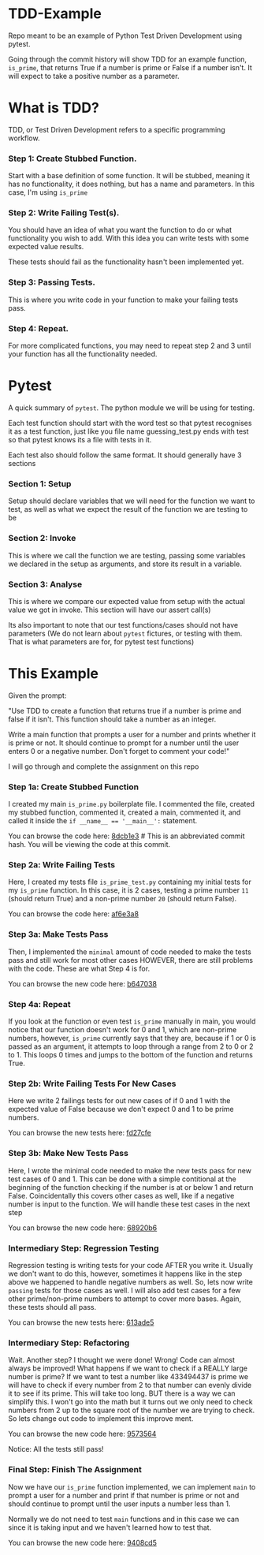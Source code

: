 # TDD-Example
Repo meant to be an example of Python Test Driven Development using pytest.

Going through the commit history will show TDD for an example function, `is_prime`, that returns True if a number is prime or False if a number isn't. It will expect to take a positive number as a parameter.

# What is TDD?
TDD, or Test Driven Development refers to a specific programming workflow.

### Step 1: Create Stubbed Function.
Start with a base definition of some function. It will be stubbed, meaning it has no functionality, it does nothing, but has a name and parameters. In this case, I'm using `is_prime`

### Step 2: Write Failing Test(s).
You should have an idea of what you want the function to do or what functionality you wish to add. With this idea you can write tests with some expected value results.

These tests should fail as the functionality hasn't been implemented yet.

### Step 3: Passing Tests.
This is where you write code in your function to make your failing tests pass.

### Step 4: Repeat.
For more complicated functions, you may need to repeat step 2 and 3 until your function has all the functionality needed.

# Pytest
A quick summary of `pytest`. The python module we will be using for testing.

Each test function should start with the word test so that pytest recognises it as a test function, just like you file name guessing_test.py ends with test so that pytest knows its a file with tests in it.

Each test also should follow the same format. It should generally have 3 sections

### Section 1: Setup
Setup should declare variables that we will need for the function we want to test, as well as what we expect the result of the function we are testing to be

### Section 2: Invoke
This is where we call the function we are testing, passing some variables we declared in the setup as arguments, and store its result in a variable.

### Section 3: Analyse
This is where we compare our expected value from setup with the actual value we got in invoke. This section will have our assert call(s)

Its also important to note that our test functions/cases should not have parameters (We do not learn about `pytest` fictures, or testing with them. That is what parameters are for, for pytest test functions)

# This Example
Given the prompt:

"Use TDD to create a function that returns true if a number is prime and false if it isn't.
This function should take a number as an integer.

Write a main function that prompts a user for a number and prints whether it is prime or not.
It should continue to prompt for a number until the user enters 0 or a negative number.
Don't forget to comment your code!"

I will go through and complete the assignment on this repo

### Step 1a: Create Stubbed Function
I created my main `is_prime.py` boilerplate file. I commented the file, created my stubbed function, commented it, created a main, commented it, and called it inside the `if __name__ == '__main__':` statement.

You can browse the code here: [8dcb1e3](https://github.com/Acher0ns/TDD-Example/blob/8dcb1e390285891308c1eabcf8a27994887645f8/is_prime.py) # This is an abbreviated commit hash. You will be viewing the code at this commit.

### Step 2a: Write Failing Tests
Here, I created my tests file `is_prime_test.py` containing my initial tests for my `is_prime` function. In this case, it is 2 cases, testing a prime number `11` (should return True) and a non-prime number `20` (should return False).

You can browse the code here: [af6e3a8](https://github.com/Acher0ns/TDD-Example/blob/af6e3a86d562d4af0d7b40a59d82c4e823a23f0f/is_prime_test.py)

### Step 3a: Make Tests Pass
Then, I implemented the `minimal` amount of code needed to make the tests pass and still work for most other cases HOWEVER, there are still problems with the code. These are what Step 4 is for.

You can browse the new code here: [b647038](https://github.com/Acher0ns/TDD-Example/blob/b6470387cabfbd8513682b4fc573b2538ba6be59/is_prime.py)

### Step 4a: Repeat
If you look at the function or even test `is_prime` manually in main, you would notice that our function doesn't work for 0 and 1, which are non-prime numbers, however, `is_prime` currently says that they are, because if 1 or 0 is passed as an argument, it attempts to loop through a range from 2 to 0 or 2 to 1. This loops 0 times and jumps to the bottom of the function and returns True.

### Step 2b: Write Failing Tests For New Cases
Here we write 2 failings tests for out new cases of if 0 and 1 with the expected value of False because we don't expect 0 and 1 to be prime numbers.

You can browse the new tests here: [fd27cfe](https://github.com/Acher0ns/TDD-Example/blob/fd27cfee90537484ee359e2740ae19b10b01e769/is_prime_test.py)

### Step 3b: Make New Tests Pass
Here, I wrote the minimal code needed to make the new tests pass for new test cases of 0 and 1. This can be done with a simple contitional at the beginning of the function checking if the number is at or below 1 and return False. Coincidentally this covers other cases as well, like if a negative number is input to the function. We will handle these test cases in the next step

You can browse the new code here: [68920b6](https://github.com/Acher0ns/TDD-Example/blob/68920b6ccf6051cdf670d60c8b50926eaf3fc8eb/is_prime.py)

### Intermediary Step: Regression Testing
Regression testing is writing tests for your code AFTER you write it. Usually we don't want to do this, however, sometimes it happens like in the step above we happened to handle negative numbers as well. So, lets now write `passing` tests for those cases as well. I will also add test cases for a few other prime/non-prime numbers to attempt to cover more bases. Again, these tests should all pass.

You can browse the new tests here: [613ade5](https://github.com/Acher0ns/TDD-Example/blob/613ade50384c22953a96e090959abde0f89b04ff/is_prime_test.py)

### Intermediary Step: Refactoring
Wait. Another step? I thought we were done! Wrong! Code can almost always be improved! What happens if we want to check if a REALLY large number is prime? If we want to test a number like 433494437 is prime we will have to check if every number from 2 to that number can evenly divide it to see if its prime. This will take too long. BUT there is a way we can simplify this. I won't go into the math but it turns out we only need to check numbers from 2 up to the square root of the number we are trying to check. So lets change out code to implement this improve ment.

You can browse the new code here: [9573564](https://github.com/Acher0ns/TDD-Example/blob/9573564845c61b5754615608c82231ceb4faee51/is_prime.py)

Notice: All the tests still pass!

### Final Step: Finish The Assignment
Now we have our `is_prime` function implemented, we can implement `main` to prompt a user for a number and print if that number is prime or not and should continue to prompt until the user inputs a number less than 1.

Normally we do not need to test `main` functions and in this case we can since it is taking input and we haven't learned how to test that.

You can browse the new code here: [9408cd5](https://github.com/Acher0ns/TDD-Example/blob/9408cd50e47ea84b909e4af91fba2936ebaf3fd7/is_prime.py)
